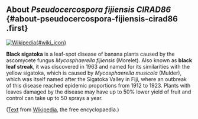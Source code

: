 About *Pseudocercospora fijiensis CIRAD86* {#about-pseudocercospora-fijiensis-cirad86 .first}
------------------------------------------

[![Wikipedia](/img/wikipedia_logo_v2_en.png){#wiki_icon}](https://en.wikipedia.org/wiki/Black_sigatoka)

**Black sigatoka** is a leaf-spot disease of banana plants caused by the
ascomycete fungus *Mycosphaerella fijiensis* (Morelet). Also known as
**black leaf streak**, it was discovered in 1963 and named for its
similarities with the yellow sigatoka, which is caused by
*Mycosphaerella musicola* (Mulder), which was itself named after the
Sigatoka Valley in Fiji, where an outbreak of this disease reached
epidemic proportions from 1912 to 1923. Plants with leaves damaged by
the disease may have up to 50% lower yield of fruit and control can take
up to 50 sprays a year.

([Text](https://en.wikipedia.org/wiki/Black_sigatoka) from
[Wikipedia](http://en.wikipedia.org/), the free encyclopaedia.)
